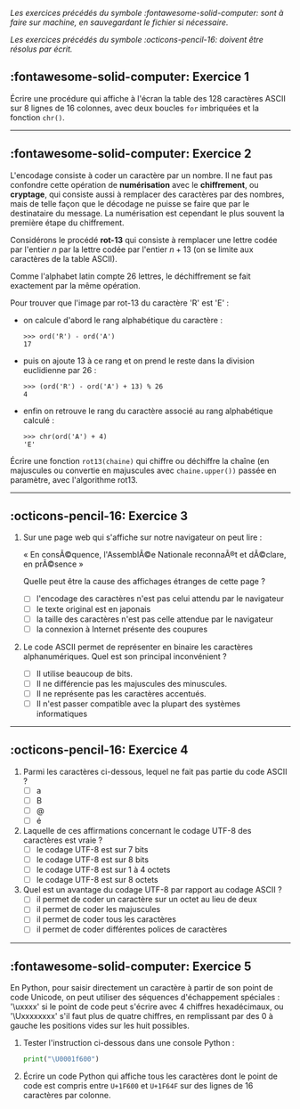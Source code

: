 _Les exercices précédés du symbole :fontawesome-solid-computer: sont à faire sur machine, en sauvegardant le fichier si nécessaire._

_Les exercices précédés du symbole :octicons-pencil-16: doivent être résolus par écrit._

## :fontawesome-solid-computer: Exercice 1

Écrire une procédure qui affiche à l'écran la table des 128 caractères ASCII sur 8 lignes de 16 colonnes, avec deux boucles ``for`` imbriquées et la fonction ``chr()``.

-----------------------------------------------------

## :fontawesome-solid-computer: Exercice 2

L'encodage consiste à coder un caractère par un nombre. Il ne faut pas confondre cette opération de **numérisation** avec le **chiffrement**, ou **cryptage**, qui consiste aussi à remplacer des caractères par des nombres, mais de telle façon que le décodage ne puisse se faire que par le destinataire du message. La numérisation est cependant le plus souvent la première étape du chiffrement.

Considérons le procédé **rot-13** qui consiste à remplacer une lettre codée par l'entier $n$ par la lettre codée par l'entier $n+13$ (on se limite aux caractères de la table ASCII).

Comme l'alphabet latin compte 26 lettres, le déchiffrement se fait exactement par la même opération.

Pour trouver que l'image par rot-13 du caractère 'R' est 'E' : 

* on calcule d'abord le rang alphabétique du caractère :
    ````pycon
    >>> ord('R') - ord('A')
    17
    ````
* puis on ajoute 13 à ce rang et on prend le reste dans la division euclidienne par 26 :
    ````pycon
    >>> (ord('R') - ord('A') + 13) % 26
    4
    ````
* enfin on retrouve le rang du caractère associé au rang alphabétique calculé :
    ````pycon
    >>> chr(ord('A') + 4)
    'E'
    ````

Écrire une fonction ``rot13(chaine)`` qui chiffre ou déchiffre la chaîne (en majuscules ou convertie en majuscules avec ``chaine.upper())`` passée en paramètre, avec l'algorithme rot13.

-----------------------------------

## :octicons-pencil-16: Exercice 3

1. Sur une page web qui s'affiche sur notre navigateur on peut lire :

    « En consÃ©quence, l'AssemblÃ©e Nationale reconnaÃ®t et dÃ©clare, en prÃ©sence »

    Quelle peut être la cause des affichages étranges de cette page ?

    * [ ] l'encodage des caractères n'est pas celui attendu par le navigateur
    * [ ] le texte original est en japonais
    * [ ] la taille des caractères n'est pas celle attendue par le navigateur
    * [ ] la connexion à Internet présente des coupures

2. Le code ASCII permet de représenter en binaire les caractères alphanumériques. Quel est son principal inconvénient ?

    * [ ] Il utilise beaucoup de bits.
    * [ ] Il ne différencie pas les majuscules des minuscules.
    * [ ] Il ne représente pas les caractères accentués.
    * [ ] Il n'est passer compatible avec la plupart des systèmes informatiques

---------------------------------------------------

## :octicons-pencil-16: Exercice 4

1. Parmi les caractères ci-dessous, lequel ne fait pas partie du code ASCII ?
    * [ ] a
    * [ ] B
    * [ ] @
    * [ ] é
2. Laquelle de ces affirmations concernant le codage UTF-8 des caractères est vraie ?
    * [ ] le codage UTF-8 est sur 7 bits
    * [ ] le codage UTF-8 est sur 8 bits
    * [ ] le codage UTF-8 est sur 1 à 4 octets
    * [ ] le codage UTF-8 est sur 8 octets
3. Quel est un avantage du codage UTF-8 par rapport au codage ASCII ?
    * [ ] il permet de coder un caractère sur un octet au lieu de deux
    * [ ] il permet de coder les majuscules
    * [ ] il permet de coder tous les caractères
    * [ ] il permet de coder différentes polices de caractères

-----------------------------------------------------

## :fontawesome-solid-computer: Exercice 5

En Python, pour saisir directement un caractère à partir de son point de code Unicode, on peut utiliser des séquences d'échappement spéciales : '\uxxxx' si le point de code peut s'écrire avec 4 chiffres hexadécimaux, ou '\Uxxxxxxxx' s'il faut plus de quatre chiffres, en remplissant par des 0 à gauche les positions vides sur les huit possibles.

1. Tester l'instruction ci-dessous dans une console Python : 
    ````py
    print("\U0001f600")
    ````
2. Écrire un code Python qui affiche tous les caractères dont le point de code est compris entre ``U+1F600`` et ``U+1F64F`` sur des lignes de 16 caractères par colonne.
